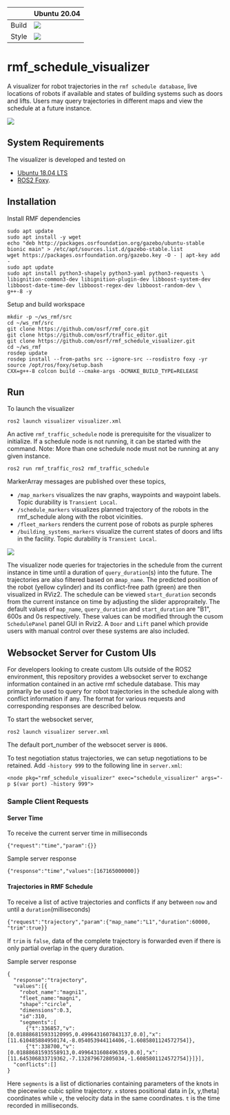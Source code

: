 |       | Ubuntu 20.04                                                                              |
|-------|-------------------------------------------------------------------------------------------|
| Build | ![]( https://github.com/osrf/rmf_schedule_visualizer/workflows/build_foxy/badge.svg )     |
| Style | ![]( https://github.com/osrf/rmf_schedule_visualizer/workflows/style/badge.svg )          |

# rmf_schedule_visualizer

A visualizer for robot trajectories in the `rmf schedule database`, live locations of robots if available and states of building systems such as doors and lifts. Users may query trajectories in different maps and view the schedule at a future instance.

![](docs/media/visualizer.gif)

## System Requirements

The visualizer is developed and tested on
* [Ubuntu 18.04 LTS](http://releases.ubuntu.com/18.04/) 
* [ROS2 Foxy](https://index.ros.org/doc/ros2/Installation/#installationguide).

## Installation 
Install RMF dependencies
```
sudo apt update
sudo apt install -y wget
echo "deb http://packages.osrfoundation.org/gazebo/ubuntu-stable bionic main" > /etc/apt/sources.list.d/gazebo-stable.list
wget https://packages.osrfoundation.org/gazebo.key -O - | apt-key add -
sudo apt update
sudo apt install python3-shapely python3-yaml python3-requests \
libignition-common3-dev libignition-plugin-dev libboost-system-dev libboost-date-time-dev libboost-regex-dev libboost-random-dev \
g++-8 -y
```

Setup and build workspace
```
mkdir -p ~/ws_rmf/src
cd ~/ws_rmf/src
git clone https://github.com/osrf/rmf_core.git
git clone https://github.com/osrf/traffic_editor.git
git clone https://github.com/osrf/rmf_schedule_visualizer.git
cd ~/ws_rmf
rosdep update
rosdep install --from-paths src --ignore-src --rosdistro foxy -yr
source /opt/ros/foxy/setup.bash
CXX=g++-8 colcon build --cmake-args -DCMAKE_BUILD_TYPE=RELEASE
```

## Run 

To launch the visualizer
```
ros2 launch visualizer visualizer.xml
```

An active `rmf_traffic_schedule` node is prerequisite for the visualizer to initialize. If a schedule node is not running, it can be started with the command. Note: More than one schedule node must not be running at any given instance. 
```
ros2 run rmf_traffic_ros2 rmf_traffic_schedule
```

MarkerArray messages are published over these topics,
* `/map_markers` visualizes the nav graphs, waypoints and waypoint labels. Topic durability is `Transient Local`.
* `/schedule_markers` visualizes planned trajectory of the robots in the rmf_schedule along with the robot vicinities. 
* `/fleet_markers` renders the current pose of robots as purple spheres
*  `/building_systems_markers` visualize the current states of doors and lifts in the facility. Topic durability is `Transient Local`.

![](docs/media/developer_panels.png)

The visualizer node queries for trajectories in the schedule from the current instance in time until a duration of `query_duration`(s) into the future. The trajectories are also filtered based on a`map_name`. The predicted position of the robot (yellow cylinder) and its conflict-free path (green) are then visualized in RViz2. The schedule can be viewed `start_duration` seconds from the current instance on time by adjusting the slider appropraitely. The default values of `map_name`, `query_duration` and `start_duration` are "B1", 600s and 0s respectively. These values can be modified through the cusom `SchedulePanel` panel GUI in Rviz2. A `Door` and `Lift` panel which provide users with manual control over these systems are also included.



## Websocket Server for Custom UIs 
For developers looking to create custom UIs outside of the ROS2 environment, this repository provides a websocket server to exchange information contained in an active rmf schedule database. This may primarily be used to query for robot trajectories in the schedule along with conflict information if any. The format for various requests and corresponding responses are described below.

To start the websocket server,

```ros2 launch visualizer server.xml```

The default port_number of the websocet server is `8006`. 

To test negotiation status trajectories, we can setup negotiations to be retained. Add `-history 999` to the following line in `server.xml`:

``` <node pkg="rmf_schedule_visualizer" exec="schedule_visualizer" args="-p $(var port) -history 999"> ```

### Sample Client Requests

#### Server Time
To receive the current server time in milliseconds
```
{"request":"time","param":{}}

```
Sample server response
```
{"response":"time","values":[167165000000]}
```

#### Trajectories in RMF Schedule
To receive a list of active trajectories and conflicts if any between `now` and until a `duration`(milliseconds)
```
{"request":"trajectory","param":{"map_name":"L1","duration":60000, "trim":true}}
```

If `trim` is `false`, data of the complete trajectory is forwarded even if there is only partial overlap in the query duration.

Sample server response 
```
{
  "response":"trajectory",
  "values":[{
    "robot_name":"magni1",
    "fleet_name:"magni",
    "shape":"circle",
    "dimensions":0.3,
    "id":310,
    "segments":[
      {"t":336857,"v":[0.018886815933120995,0.4996431607843137,0.0],"x":[11.610485884950174,-8.054053944114406,-1.6085801124572754]},
      {"t":338700,"v":[0.01888681593558913,0.4996431608496359,0.0],"x":[11.645306833719362,-7.132879672805034,-1.6085801124572754]}]}],
  "conflicts":[]
}

```
Here `segments` is a list of dictionaries containing parameters of the knots in the piecewise cubic spline trajectory. `x` stores positional data in [x, y,theta] coordinates while `v`, the velocity data in the same coordinates. `t` is the time recorded in milliseconds.
